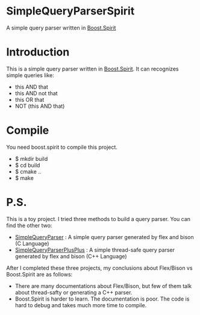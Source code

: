 # SimpleQueryParserSpirit
A simple query parser written in [Boost.Spirit](http://www.boost.org/doc/libs/release/libs/spirit)

Introduction
============

This is a simple query parser written in [Boost.Spirit](http://www.boost.org/doc/libs/release/libs/spirit). It can recognizes simple queries like:

 - this AND that
 - this AND not that
 - this OR that
 - NOT (this AND that)

Compile
=======

You need boost.spirit to compile this project.

 - $ mkdir build
 - $ cd build
 - $ cmake ..
 - $ make

P.S.
====

This is a toy project. I tried three methods to build a query parser. You can find the other two:

 - [SimpleQueryParser](https://github.com/itechbear/SimpleQueryParser) : A simple query parser generated by flex and bison (C Language)
 - [SimpleQueryParserPlusPlus](https://github.com/itechbear/SimpleQueryParserPlusPlus) : A simple thread-safe query parser generated by flex and bison (C++ Language)

After I completed these three projects, my conclusions about Flex/Bison vs Boost.Spirit are as follows:

 - There are many documentations about Flex/Bison, but few of them talk about thread-safty or generating a C++ parser.
 - Boost.Spirit is harder to learn. The documentation is poor. The code is hard to debug and takes much more time to compile.
